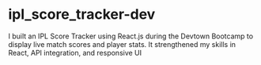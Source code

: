 # ipl_score_tracker-dev
I built an IPL Score Tracker using React.js during the Devtown Bootcamp to display live match scores and player stats. It strengthened my skills in React, API integration, and responsive UI

